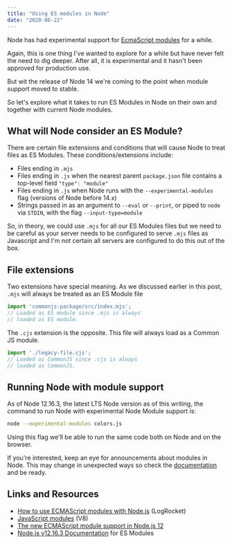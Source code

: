```yaml
---
title: "Using ES modules in Node"
date: "2020-06-22"
---
```


Node has had experimental support for [EcmaScript modules](https://developer.mozilla.org/en-US/docs/Web/JavaScript/Guide/Modules) for a while.

Again, this is one thing I've wanted to explore for a while but have never felt the need to dig deeper. After all, it is experimental and it hasn't been approved for production use.

But wit the release of Node 14 we're coming to the point when module support moved to stable.

So let's explore what it takes to run ES Modules in Node on their own and together with current Node modules.

## What will Node consider an ES Module?

There are certain file extensions and conditions that will cause Node to treat files as ES Modules. These conditions/extensions include:

- Files ending in `.mjs`
- Files ending in `.js` when the nearest parent `package.json` file contains a top-level field `"type": "module"`
- Files ending in `.js` when Node runs with the `--experimental-modules` flag (versions of Node before 14.x)
- Strings passed in as an argument to `--eval` or `--print`, or piped to `node` via `STDIN`, with the flag `--input-type=module`

So, in theory, we could use `.mjs` for all our ES Modules files but we need to be careful as your server needs to be configured to serve `.mjs` files as Javascript and I'm not certain all servers are configured to do this out of the box.

## File extensions

Two extensions have special meaning. As we discussed earlier in this post, `.mjs` will always be treated as an ES Module file

```js
import 'commonjs-package/src/index.mjs';
// Loaded as ES module since .mjs is always 
// loaded as ES module. 
```

The `.cjs` extension is the opposite. This file will always load as a Common JS module.

```js
import './legacy-file.cjs';
// Loaded as CommonJS since .cjs is always 
// loaded as CommonJS.
```

## Running Node with module support

As of Node 12.16.3, the latest LTS Node version as of this writing, the command to run Node with experimental Node Module support is:

```bash
node --experimental-modules colors.js
```

Using this flag we'll be able to run the same code both on Node and on the browser.

If you're interested, keep an eye for announcements about modules in Node. This may change in unexpected ways so check the [documentation](https://nodejs.org/api/esm.html) and be ready.

## Links and Resources

- [How to use ECMAScript modules with Node.js](https://blog.logrocket.com/how-to-use-ecmascript-modules-with-node-js/) (LogRocket)
- [JavaScript modules](https://v8.dev/features/modules) (V8)
- [The new ECMAScript module support in Node.js 12](https://2ality.com/2019/04/nodejs-esm-impl.html)
- [Node.js v12.16.3 Documentation](https://nodejs.org/api/esm.html) for ES Modules
